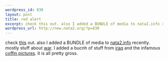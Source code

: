 ```yaml
--- 
wordpress_id: 830
layout: post
title: red alert
excerpt: check this out. also I added a BUNDLE of media to nata2.info recently. mostly stuff about war. I added a bucnh of stuff from iraq and the infamous coffin pict...
wordpress_url: http://new.nata2.org/?p=830
---
```

check <a href="http://nata2.info/humor/movies/red_alert.mov">this</a> out. also I added a BUNDLE of media to <a href="http://nata2.info/">nata2.info</a> recently. mostly stuff about <a href="http://nata2.info/?path=war">war</a>. I added a bucnh of stuff from <a href="http://nata2.info/?path=war%2Firaq_war">iraq</a> and the infamous <a href="http://nata2.info/?path=war%2Fcoffin_photos">coffin pictures</a>. it is all pretty gross. 
